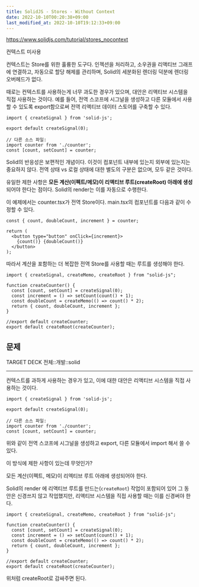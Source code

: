 ```yaml
---
title: SolidJS - Stores - Without Context
date: 2022-10-10T00:20:38+09:00
last_modified_at: 2022-10-10T19:12:33+09:00
---
```



https://www.solidjs.com/tutorial/stores_nocontext

컨텍스트 미사용

컨텍스트는 Store를 위한 훌륭한 도구다. 인젝션을 처리하고, 소우권을 리액티브 그래프에 연결하고, 자동으로 할당 해제를 관리하며, Solid의 세분화된 렌더링 덕분에 렌더링 오버헤드가 없다.

때로는 컨텍스트를 사용하는게 너무 과도한 경우가 있으며, 대안은 리액티브 시스템을 직접 사용하는 것이다. 예를 들어, 전역 스코프에 시그널을 생성하고 다른 모듈에서 사용할 수 있도록 export함으로써 전역 리액티브 데이터 스토어를 구축할 수 있다.

```tsx
import { createSignal } from 'solid-js';

export default createSignal(0);

// 다른 소스 파일:
import counter from './counter';
const [count, setCount] = counter;
```

Solid의 반응성은 보편적인 개념이다. 이것이 컴포넌트 내부에 있는지 외부에 있는지는 중요하지 않다. 전역 상태 vs 로컬 상태에 대한 별도의 구분은 없으며, 모두 같은 것이다.

유일한 제한 사항은 **모든 계산(이펙트/메모)이 리액티브 루트(createRoot) 아래에 생성**되어야 한다는 점이다. Solid의 render는 이를 자동으로 수행한다.

이 예제에서는 counter.tsx가 전역 Store이다. main.tsx의 컴포넌트를 다음과 같이 수정할 수 있다.

```tsx
const { count, doubleCount, increment } = counter;

return (
  <button type="button" onClick={increment}>
    {count()} {doubleCount()}
  </button>
);
```

따라서 계산을 포함하는 더 복잡한 전역 Store를 사용할 때는 루트를 생성해야 한다.

```tsx
import { createSignal, createMemo, createRoot } from "solid-js";

function createCounter() {
  const [count, setCount] = createSignal(0);
  const increment = () => setCount(count() + 1);
  const doubleCount = createMemo(() => count() * 2);
  return { count, doubleCount, increment };
}

//export default createCounter;
export default createRoot(createCounter);
```

## 문제

TARGET DECK
전체::개발::solid

---

<!--ankiQ-->

컨텍스트를 과하게 사용하는 경우가 있고, 이에 대한 대안은 리액티브 시스템을 직접 사용하는 것이다. 

```tsx
import { createSignal } from 'solid-js';

export default createSignal(0);

// 다른 소스 파일:
import counter from './counter';
const [count, setCount] = counter;
```

위와 같이 전역 스코프에 시그널을 생성하고 export, 다른 모듈에서 import 해서 쓸 수 있다.

이 방식에 제한 사항이 있는데 무엇인가?

<!--ankiA-->

모든 계산(이펙트, 메모)이 리엑티브 루트 아래에 생성되어야 한다.

Solid의 render 에 리액티브 루트를 만드는(`createRoot`) 작업이 포함되어 있어 그 동안은 신경쓰지 않고 작업했지만, 리액티브 시스템을 직접 사용할 때는 이를 신경써야 한다.

```tsx
import { createSignal, createMemo, createRoot } from "solid-js";

function createCounter() {
  const [count, setCount] = createSignal(0);
  const increment = () => setCount(count() + 1);
  const doubleCount = createMemo(() => count() * 2);
  return { count, doubleCount, increment };
}

//export default createCounter;
export default createRoot(createCounter);
```

위처럼 createRoot로 감싸주면 된다.

<!--ankiE-->
<!--ID: 1665047073531-->
